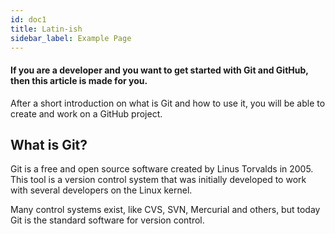 ```yaml
---
id: doc1
title: Latin-ish
sidebar_label: Example Page
---
```


#### If you are a developer and you want to get started with Git and GitHub, then this article is made for you.

After a short introduction on what is Git and how to use it, you will be able to create and work on a GitHub project.

## What is Git?
Git is a free and open source software created by Linus Torvalds in 2005. This tool is a version control system that was initially developed to work with several developers on the Linux kernel.

Many control systems exist, like CVS, SVN, Mercurial and others, but today Git is the standard software for version control.
